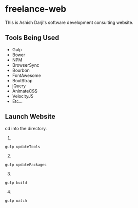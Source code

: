 # freelance-web
This is Ashish Darji's software development consulting website.

## Tools Being Used
* Gulp
* Bower
* NPM
* BrowserSync
* Bourbon
* FontAwesome
* BootStrap
* jQuery
* AnimateCSS
* VelocityJS
* Etc...


## Launch Website

cd into the directory.

1. 
```
gulp updateTools 
```
2.
```
gulp updatePackages
```
3.
```
gulp build
```
4.
```
gulp watch
```
